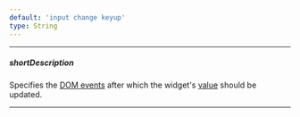 ```yaml
---
default: 'input change keyup'
type: String
---
```

---
##### shortDescription
Specifies the [DOM events](https://en.wikipedia.org/wiki/DOM_events) after which the widget's [value](/api-reference/10%20UI%20Widgets/dxAutocomplete/1%20Configuration/value.md '{basewidgetpath}/Configuration/#value') should be updated.

---
